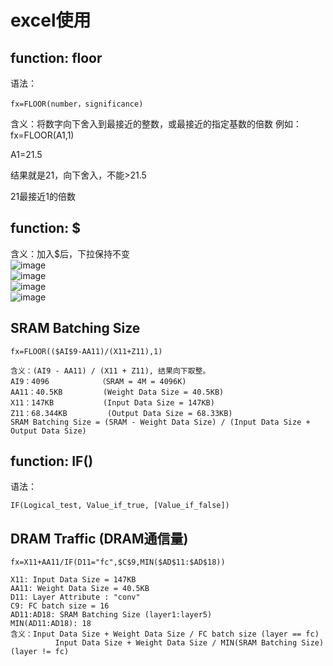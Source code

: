 # excel使用
## function: floor
语法：
```
fx=FLOOR(number，significance)
```
含义：将数字向下舍入到最接近的整数，或最接近的指定基数的倍数
例如：
fx=FLOOR(A1,1)

A1=21.5

结果就是21，向下舍入，不能>21.5

21最接近1的倍数

## function: $
含义：加入$后，下拉保持不变            
![image](https://user-images.githubusercontent.com/63440757/197096346-9faa139e-cdf0-462f-9a72-bc3d7b4ca3c2.png)      
![image](https://user-images.githubusercontent.com/63440757/197096374-e499c44a-7d72-4571-ad44-9915a0785f0b.png)     
![image](https://user-images.githubusercontent.com/63440757/197096400-1ab64b91-d949-4690-991e-63c532a350d3.png)         
![image](https://user-images.githubusercontent.com/63440757/197096415-d2ecd513-edd8-43ca-a216-38e9446ad160.png)              

## SRAM Batching Size
```
fx=FLOOR(($AI$9-AA11)/(X11+Z11),1)
```
```
含义：(AI9 - AA11) / (X11 + Z11), 结果向下取整。               
AI9：4096           （SRAM = 4M = 4096K)               
AA11：40.5KB         (Weight Data Size = 40.5KB)           
X11：147KB           (Input Data Size = 147KB)             
Z11：68.344KB         (Output Data Size = 68.33KB)            
SRAM Batching Size = (SRAM - Weight Data Size) / (Input Data Size + Output Data Size)   
```

## function: IF()
语法：
```
IF(Logical_test, Value_if_true, [Value_if_false])
```

## DRAM Traffic (DRAM通信量)
```
fx=X11+AA11/IF(D11="fc",$C$9,MIN($AD$11:$AD$18))
```
```
X11: Input Data Size = 147KB               
AA11: Weight Data Size = 40.5KB              
D11: Layer Attribute : "conv"                
C9: FC batch size = 16                
AD11:AD18: SRAM Batching Size (layer1:layer5)                    
MIN(AD11:AD18): 18                       
含义：Input Data Size + Weight Data Size / FC batch size (layer == fc)                      
		  Input Data Size + Weight Data Size / MIN(SRAM Batching Size) (layer != fc)                 
```
			
			
	
